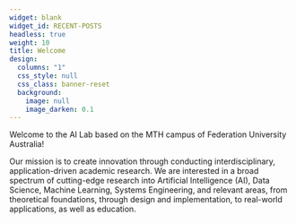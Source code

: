 ```yaml
---
widget: blank
widget_id: RECENT-POSTS
headless: true
weight: 10
title: Welcome
design:
  columns: "1"
  css_style: null
  css_class: banner-reset
  background:
    image: null
    image_darken: 0.1
---
```

Welcome to the AI Lab based on the MTH campus of Federation University Australia!

<!-- ![](icon.png)![](fed_uni_black_rgb.jpg) -->


Our mission is to create innovation through conducting interdisciplinary, application-driven academic research. We are interested in a broad spectrum of cutting-edge research into Artificial Intelligence (AI), Data Science, Machine Learning, Systems Engineering, and relevant areas, from theoretical foundations, through design and implementation, to real-world applications, as well as education.
